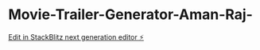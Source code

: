 # Movie-Trailer-Generator-Aman-Raj-

[Edit in StackBlitz next generation editor ⚡️](https://stackblitz.com/~/github.com/mraman2026/Movie-Trailer-Generator-Aman-Raj-)